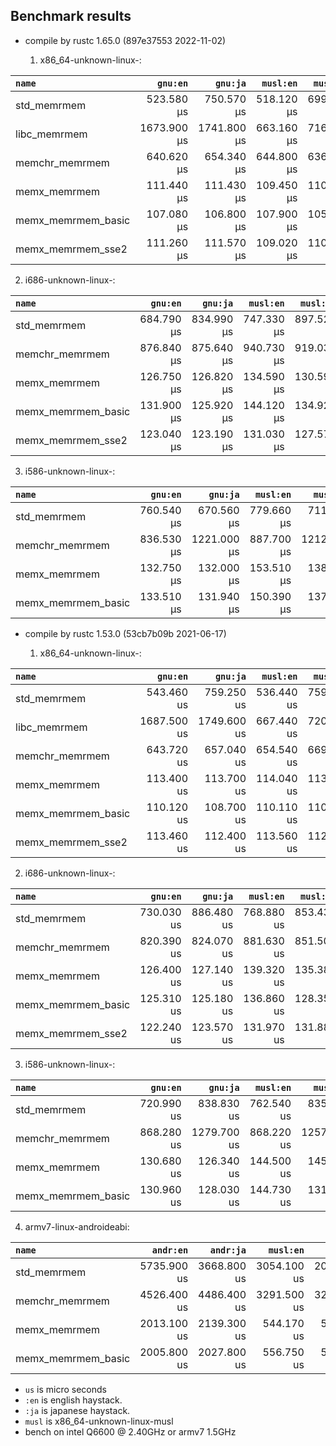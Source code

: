 ## Benchmark results

- compile by rustc 1.65.0 (897e37553 2022-11-02)

  1. x86_64-unknown-linux-:

|         `name`          |  `gnu:en`   |  `gnu:ja`   |  `musl:en`  |  `musl:ja`  |
|:------------------------|------------:|------------:|------------:|------------:|
| std_memrmem             |  523.580 µs |  750.570 µs |  518.120 µs |  699.500 µs |
| libc_memrmem            | 1673.900 µs | 1741.800 µs |  663.160 µs |  716.840 µs |
| memchr_memrmem          |  640.620 µs |  654.340 µs |  644.800 µs |  636.110 µs |
| memx_memrmem            |  111.440 µs |  111.430 µs |  109.450 µs |  110.460 µs |
| memx_memrmem_basic      |  107.080 µs |  106.800 µs |  107.900 µs |  105.740 µs |
| memx_memrmem_sse2       |  111.260 µs |  111.570 µs |  109.020 µs |  110.720 µs |

  2. i686-unknown-linux-:

|         `name`          |  `gnu:en`   |  `gnu:ja`   |  `musl:en`  |  `musl:ja`  |
|:------------------------|------------:|------------:|------------:|------------:|
| std_memrmem             |  684.790 µs |  834.990 µs |  747.330 µs |  897.520 µs |
| memchr_memrmem          |  876.840 µs |  875.640 µs |  940.730 µs |  919.030 µs |
| memx_memrmem            |  126.750 µs |  126.820 µs |  134.590 µs |  130.590 µs |
| memx_memrmem_basic      |  131.900 µs |  125.920 µs |  144.120 µs |  134.920 µs |
| memx_memrmem_sse2       |  123.040 µs |  123.190 µs |  131.030 µs |  127.570 µs |

  3. i586-unknown-linux-:

|         `name`          |  `gnu:en`   |  `gnu:ja`   |  `musl:en`  |  `musl:ja`  |
|:------------------------|------------:|------------:|------------:|------------:|
| std_memrmem             |  760.540 µs |  670.560 µs |  779.660 µs |  711.960 µs |
| memchr_memrmem          |  836.530 µs | 1221.000 µs |  887.700 µs | 1212.200 µs |
| memx_memrmem            |  132.750 µs |  132.000 µs |  153.510 µs |  138.450 µs |
| memx_memrmem_basic      |  133.510 µs |  131.940 µs |  150.390 µs |  137.360 µs |


- compile by rustc 1.53.0 (53cb7b09b 2021-06-17)

  1. x86_64-unknown-linux-:

|         `name`          |  `gnu:en`   |  `gnu:ja`   |  `musl:en`  |  `musl:ja`  |
|:------------------------|------------:|------------:|------------:|------------:|
| std_memrmem             |  543.460 us |  759.250 us |  536.440 us |  759.370 us |
| libc_memrmem            | 1687.500 us | 1749.600 us |  667.440 us |  720.360 us |
| memchr_memrmem          |  643.720 us |  657.040 us |  654.540 us |  669.780 us |
| memx_memrmem            |  113.400 us |  113.700 us |  114.040 us |  113.620 us |
| memx_memrmem_basic      |  110.120 us |  108.700 us |  110.110 us |  110.010 us |
| memx_memrmem_sse2       |  113.460 us |  112.400 us |  113.560 us |  112.770 us |

  2. i686-unknown-linux-:

|         `name`          |  `gnu:en`   |  `gnu:ja`   |  `musl:en`  |  `musl:ja`  |
|:------------------------|------------:|------------:|------------:|------------:|
| std_memrmem             |  730.030 us |  886.480 us |  768.880 us |  853.430 us |
| memchr_memrmem          |  820.390 us |  824.070 us |  881.630 us |  851.500 us |
| memx_memrmem            |  126.400 us |  127.140 us |  139.320 us |  135.380 us |
| memx_memrmem_basic      |  125.310 us |  125.180 us |  136.860 us |  128.350 us |
| memx_memrmem_sse2       |  122.240 us |  123.570 us |  131.970 us |  131.880 us |

  3. i586-unknown-linux-:

|         `name`          |  `gnu:en`   |  `gnu:ja`   |  `musl:en`  |  `musl:ja`  |
|:------------------------|------------:|------------:|------------:|------------:|
| std_memrmem             |  720.990 us |  838.830 us |  762.540 us |  835.690 us |
| memchr_memrmem          |  868.280 us | 1279.700 us |  868.220 us | 1257.300 us |
| memx_memrmem            |  130.680 us |  126.340 us |  144.500 us |  145.400 us |
| memx_memrmem_basic      |  130.960 us |  128.030 us |  144.730 us |  131.690 us |

  4. armv7-linux-androideabi:

|         `name`          |  `andr:en`  |  `andr:ja`  |  `musl:en`  |  `musl:ja`  |
|:------------------------|------------:|------------:|------------:|------------:|
| std_memrmem             | 5735.900 us | 3668.800 us | 3054.100 us | 2006.900 us |
| memchr_memrmem          | 4526.400 us | 4486.400 us | 3291.500 us | 3245.300 us |
| memx_memrmem            | 2013.100 us | 2139.300 us |  544.170 us |  534.090 us |
| memx_memrmem_basic      | 2005.800 us | 2027.800 us |  556.750 us |  542.600 us |


- `us` is micro seconds
- `:en` is english haystack.
- `:ja` is japanese haystack.
- `musl` is x86_64-unknown-linux-musl
- bench on intel Q6600 @ 2.40GHz or armv7 1.5GHz
